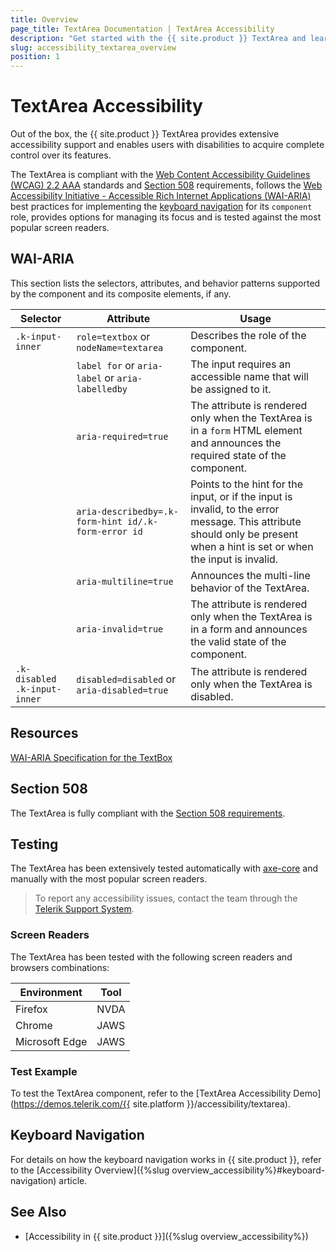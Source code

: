 ```yaml
---
title: Overview
page_title: TextArea Documentation | TextArea Accessibility
description: "Get started with the {{ site.product }} TextArea and learn about its accessibility support for WAI-ARIA, Section 508, and WCAG 2.2."
slug: accessibility_textarea_overview
position: 1
---
```


# TextArea Accessibility





Out of the box, the {{ site.product }} TextArea provides extensive accessibility support and enables users with disabilities to acquire complete control over its features.


The TextArea is compliant with the [Web Content Accessibility Guidelines (WCAG) 2.2 AAA](https://www.w3.org/TR/WCAG22/) standards and [Section 508](https://www.section508.gov/) requirements, follows the [Web Accessibility Initiative - Accessible Rich Internet Applications (WAI-ARIA)](https://www.w3.org/WAI/ARIA/apg/) best practices for implementing the [keyboard navigation](#keyboard-navigation) for its `component` role, provides options for managing its focus and is tested against the most popular screen readers.

## WAI-ARIA


This section lists the selectors, attributes, and behavior patterns supported by the component and its composite elements, if any.

| Selector | Attribute | Usage |
| -------- | --------- | ----- |
| `.k-input-inner` | `role=textbox` or `nodeName=textarea` | Describes the role of the component. |
|  | `label for` or `aria-label` or `aria-labelledby` | The input requires an accessible name that will be assigned to it. |
|  | `aria-required=true` | The attribute is rendered only when the TextArea is in a `form` HTML element and announces the required state of the component. |
|  | `aria-describedby=.k-form-hint id/.k-form-error id` | Points to the hint for the input, or if the input is invalid, to the error message. This attribute should only be present when a hint is set or when the input is invalid. |
|  | `aria-multiline=true` | Announces the multi-line behavior of the TextArea. |
|  | `aria-invalid=true` | The attribute is rendered only when the TextArea is in a form and announces the valid state of the component. |
| `.k-disabled .k-input-inner` | `disabled=disabled` or `aria-disabled=true` | The attribute is rendered only when the TextArea is disabled. |

## Resources

[WAI-ARIA Specification for the TextBox](https://www.w3.org/TR/wai-aria-1.2/#textbox)

## Section 508


The TextArea is fully compliant with the [Section 508 requirements](http://www.section508.gov/).

## Testing


The TextArea has been extensively tested automatically with [axe-core](https://github.com/dequelabs/axe-core) and manually with the most popular screen readers.

> To report any accessibility issues, contact the team through the [Telerik Support System](https://www.telerik.com/account/support-center).

### Screen Readers


The TextArea has been tested with the following screen readers and browsers combinations:

| Environment | Tool |
| ----------- | ---- |
| Firefox | NVDA |
| Chrome | JAWS |
| Microsoft Edge | JAWS |



### Test Example

To test the TextArea component, refer to the [TextArea Accessibility Demo](https://demos.telerik.com/{{ site.platform }}/accessibility/textarea).

## Keyboard Navigation

For details on how the keyboard navigation works in {{ site.product }}, refer to the [Accessibility Overview]({%slug overview_accessibility%}#keyboard-navigation) article.

## See Also

* [Accessibility in {{ site.product }}]({%slug overview_accessibility%})